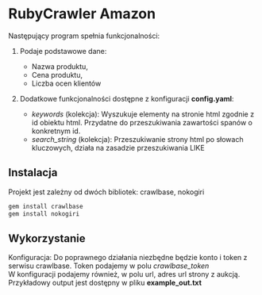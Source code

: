 # RubyCrawler Amazon

Następujący program spełnia funkcjonalności:
1. Podaje podstawowe dane:
   - Nazwa produktu,
   - Cena produktu,
   - Liczba ocen klientów

2. Dodatkowe funkcjonalności dostępne z konfiguracji **config.yaml**:
   - *keywords* (kolekcja): Wyszukuje elementy na stronie html zgodnie z id obiektu html. Przydatne do przeszukiwania zawartości spanów o konkretnym id.
   - *search_string* (kolekcja): Przeszukiwanie strony html po słowach kluczowych, działa na zasadzie przeszukiwania LIKE

    
## Instalacja
Projekt jest zależny od dwóch bibliotek: crawlbase, nokogiri

```bash
gem install crawlbase
gem install nokogiri
```

## Wykorzystanie

Konfiguracja:
Do poprawnego działania niezbędne będzie konto i token z serwisu crawlbase. Token podajemy w polu *crawlbase_token*\
W konfiguracji podajemy również, w polu url, adres url strony z aukcją.\
Przykładowy output jest dostępny w pliku **example_out.txt**